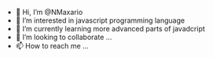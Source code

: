 - 👋 Hi, I’m @NMaxario
- 👀 I’m interested in javascript programming language 
- 🌱 I’m currently learning more advanced parts of javadcript 
- 💞️ I’m looking to collaborate ...
- 📫 How to reach me ...

<!---
NMaxario/NMaxario is a ✨ special ✨ repository because its `README.md` (this file) appears on your GitHub profile.
You can click the Preview link to take a look at your changes.
--->
